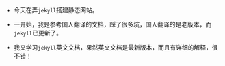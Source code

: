 - 今天在弄`jekyll`搭建静态网站。

- 一开始，我是参考国人翻译的文档，踩了很多坑，国人翻译的是老版本，而`jekyll`已更新了。

- 我又学习`jekyll`英文文档，果然英文文档是最新版本，而且有详细的解释，很不错！

